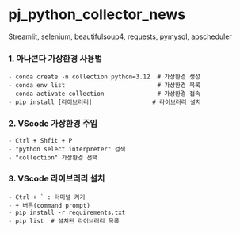 # pj_python_collector_news
Streamlit, selenium, beautifulsoup4, requests, pymysql, apscheduler

### 1. 아나콘다 가상환경 사용법
    - conda create -n collection python=3.12  # 가상환경 생성
    - conda env list                          # 가상환경 목록
    - conda activate collection               # 가상환경 접속
    - pip install [라이브러리]                 # 라이브러리 설치

### 2. VScode 가상환경 주입
    - Ctrl + Shfit + P
    - "python select interpreter" 검색
    - "collection" 가상환경 선택

### 3. VScode 라이브러리 설치
    - Ctrl + ` : 터미널 켜기
    - + 버튼(command prompt)
    - pip install -r requirements.txt
    - pip list  # 설치된 라이브러리 목록